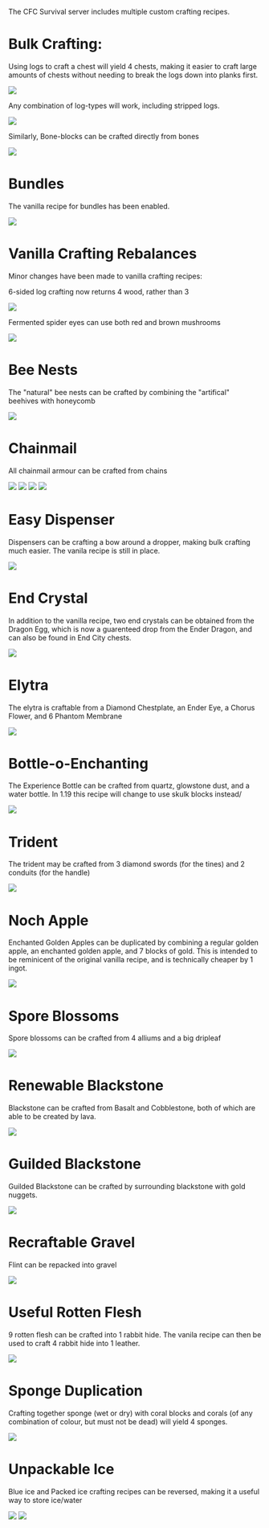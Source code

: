 The CFC Survival server includes multiple custom crafting recipes.

# Bulk Crafting:
Using logs to craft a chest will yield 4 chests, making it easier to craft large amounts of chests without needing to break the logs down into planks first.

<img src="https://github.com/craftingforchrist/SMP-Datapack/blob/master/images/bulk_chest.png">

Any combination of log-types will work, including stripped logs.

<img src="https://github.com/craftingforchrist/SMP-Datapack/blob/master/images/bulk_chest_random.png">

Similarly, Bone-blocks can be crafted directly from bones

<img src="https://github.com/craftingforchrist/SMP-Datapack/blob/master/images/bone_block.png">

# Bundles
The vanilla recipe for bundles has been enabled.

<img src="https://github.com/craftingforchrist/SMP-Datapack/blob/master/images/bundle.png">

# Vanilla Crafting Rebalances
Minor changes have been made to vanilla crafting recipes:

6-sided log crafting now returns 4 wood, rather than 3

<img src="https://github.com/craftingforchrist/SMP-Datapack/blob/master/images/wood_rebalance.png">

Fermented spider eyes can use both red and brown mushrooms

<img src="https://github.com/craftingforchrist/SMP-Datapack/blob/master/images/fermented_spider_eye.png">

# Bee Nests
The "natural" bee nests can be crafted by combining the "artifical" beehives with honeycomb

<img src="https://github.com/craftingforchrist/SMP-Datapack/blob/master/images/bee_nest.png">

# Chainmail
All chainmail armour can be crafted from chains

<img src="https://github.com/craftingforchrist/SMP-Datapack/blob/master/images/chainmail_helmet.png">

<img src="https://github.com/craftingforchrist/SMP-Datapack/blob/master/images/chainmail_chestplate.png">

<img src="https://github.com/craftingforchrist/SMP-Datapack/blob/master/images/chainmail_leggings.png">

<img src="https://github.com/craftingforchrist/SMP-Datapack/blob/master/images/chainmail_boots.png">

# Easy Dispenser
Dispensers can be crafting a bow around a dropper, making bulk crafting much easier. The vanila recipe is still in place.

<img src="https://github.com/craftingforchrist/SMP-Datapack/blob/master/images/dispenser.png">

# End Crystal
In addition to the vanilla recipe, two end crystals can be obtained from the Dragon Egg, which is now a guarenteed drop from the Ender Dragon, and can also be found in End City chests.

<img src="https://github.com/craftingforchrist/SMP-Datapack/blob/master/images/dragon_egg.png">


# Elytra
The elytra is craftable from a Diamond Chestplate, an Ender Eye, a Chorus Flower, and 6 Phantom Membrane

<img src="https://github.com/craftingforchrist/SMP-Datapack/blob/master/images/elytra.png">

# Bottle-o-Enchanting
The Experience Bottle can be crafted from quartz, glowstone dust, and a water bottle.
In 1.19 this recipe will change to use skulk blocks instead/

<img src="https://github.com/craftingforchrist/SMP-Datapack/blob/master/images/experience_bottle.png">

# Trident
The trident may be crafted from 3 diamond swords (for the tines) and 2 conduits (for the handle)

<img src="https://github.com/craftingforchrist/SMP-Datapack/blob/master/images/trident.png">

# Noch Apple
Enchanted Golden Apples can be duplicated by combining a regular golden apple, an enchanted golden apple, and 7 blocks of gold.
This is intended to be reminicent of the original vanilla recipe, and is technically cheaper by 1 ingot.

<img src="https://github.com/craftingforchrist/SMP-Datapack/blob/master/images/noch_apple.png">

# Spore Blossoms
Spore blossoms can be crafted from 4 alliums and a big dripleaf

<img src="https://github.com/craftingforchrist/SMP-Datapack/blob/master/images/spore_blossom.png">

# Renewable Blackstone
Blackstone can be crafted from Basalt and Cobblestone, both of which are able to be created by lava.

<img src="https://github.com/craftingforchrist/SMP-Datapack/blob/master/images/blackstone.png">

# Guilded Blackstone
Guilded Blackstone can be crafted by surrounding blackstone with gold nuggets.

<img src="https://github.com/craftingforchrist/SMP-Datapack/blob/master/images/guilded_blackstone.png">

# Recraftable Gravel
Flint can be repacked into gravel

<img src="https://github.com/craftingforchrist/SMP-Datapack/blob/master/images/gravel.png">

# Useful Rotten Flesh
9 rotten flesh can be crafted into 1 rabbit hide. The vanila recipe can then be used to craft 4 rabbit hide into 1 leather.

<img src="https://github.com/craftingforchrist/SMP-Datapack/blob/master/images/flesh_to_leather.png">

# Sponge Duplication
Crafting together sponge (wet or dry) with coral blocks and corals (of any combination of colour, but must not be dead) will yield 4 sponges.

<img src="https://github.com/craftingforchrist/SMP-Datapack/blob/master/images/sponge.png">

# Unpackable Ice
Blue ice and Packed ice crafting recipes can be reversed, making it a useful way to store ice/water

<img src="https://github.com/craftingforchrist/SMP-Datapack/blob/master/images/unpack_blue_ice.png">
<img src="https://github.com/craftingforchrist/SMP-Datapack/blob/master/images/unpack_packed_ice.png">




